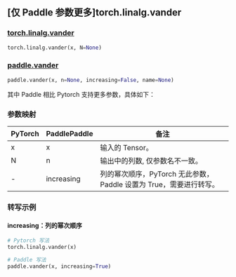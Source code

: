 ## [仅 Paddle 参数更多]torch.linalg.vander

### [torch.linalg.vander](https://pytorch.org/docs/1.13/generated/torch.linalg.vander.html#torch.linalg.vander)

```python
torch.linalg.vander(x, N=None)
```

### [paddle.vander](https://www.paddlepaddle.org.cn/documentation/docs/zh/develop/api/paddle/vander_cn.html)

```python
paddle.vander(x, n=None, increasing=False, name=None)
```

其中 Paddle 相比 Pytorch 支持更多参数，具体如下：

### 参数映射

| PyTorch | PaddlePaddle | 备注                                                               |
| ------- | ------------ | ------------------------------------------------------------------ |
| x       | x            | 输入的 Tensor。                                                    |
| N       | n            | 输出中的列数, 仅参数名不一致。                                     |
| -       | increasing   | 列的幂次顺序，PyTorch 无此参数，Paddle 设置为 True，需要进行转写。 |

### 转写示例

#### increasing：列的幂次顺序

```python
# Pytorch 写法
torch.linalg.vander(x)

# Paddle 写法
paddle.vander(x, increasing=True)
```
